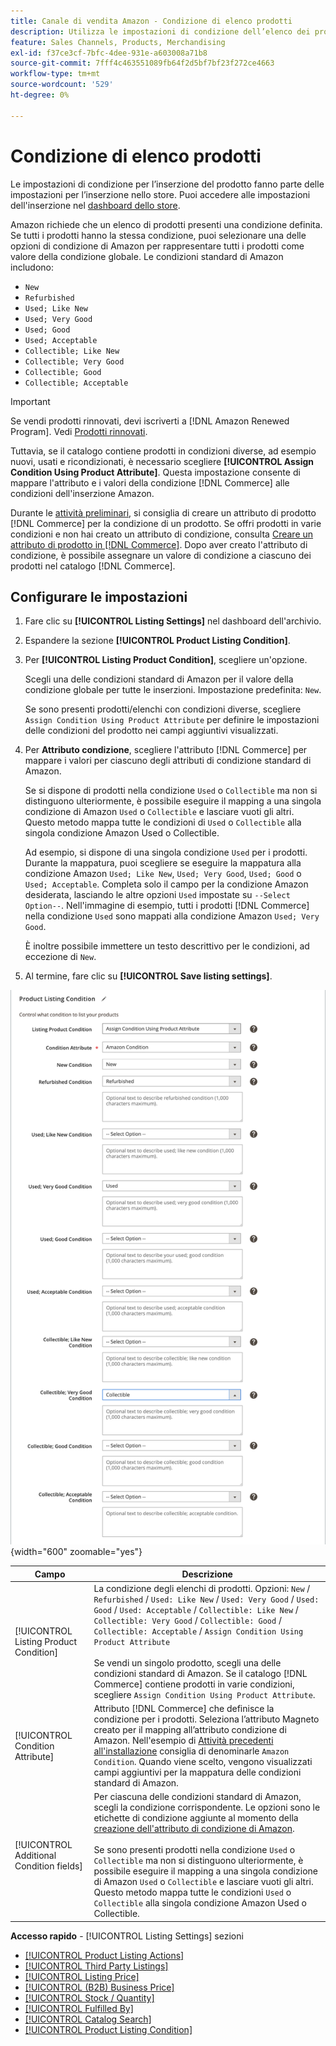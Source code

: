 ```yaml
---
title: Canale di vendita Amazon - Condizione di elenco prodotti
description: Utilizza le impostazioni di condizione dell’elenco dei prodotti per mappare i prodotti Commerce a una condizione di prodotto Amazon, ad esempio "Nuovo" o "Rinnovato".
feature: Sales Channels, Products, Merchandising
exl-id: f37ce3cf-7bfc-4dee-931e-a603008a71b8
source-git-commit: 7fff4c463551089fb64f2d5bf7bf23f272ce4663
workflow-type: tm+mt
source-wordcount: '529'
ht-degree: 0%

---
```


# Condizione di elenco prodotti

Le impostazioni di condizione per l’inserzione del prodotto fanno parte delle impostazioni per l’inserzione nello store. Puoi accedere alle impostazioni dell&#39;inserzione nel [dashboard dello store](./amazon-store-dashboard.md).

Amazon richiede che un elenco di prodotti presenti una condizione definita. Se tutti i prodotti hanno la stessa condizione, puoi selezionare una delle opzioni di condizione di Amazon per rappresentare tutti i prodotti come valore della condizione globale. Le condizioni standard di Amazon includono:

- `New`
- `Refurbished`
- `Used; Like New`
- `Used; Very Good`
- `Used; Good`
- `Used; Acceptable`
- `Collectible; Like New`
- `Collectible; Very Good`
- `Collectible; Good`
- `Collectible; Acceptable`

>[!IMPORTANT]
>
>Se vendi prodotti rinnovati, devi iscriverti a [!DNL Amazon Renewed Program]. Vedi [Prodotti rinnovati](./renewed-products.md).

Tuttavia, se il catalogo contiene prodotti in condizioni diverse, ad esempio nuovi, usati e ricondizionati, è necessario scegliere **[!UICONTROL Assign Condition Using Product Attribute]**. Questa impostazione consente di mappare l&#39;attributo e i valori della condizione [!DNL Commerce] alle condizioni dell&#39;inserzione Amazon.

Durante le [attività preliminari](./amazon-pre-setup-tasks.md), si consiglia di creare un attributo di prodotto [!DNL Commerce] per la condizione di un prodotto. Se offri prodotti in varie condizioni e non hai creato un attributo di condizione, consulta [Creare un attributo di prodotto in [!DNL Commerce]](./ob-creating-magento-attributes.md). Dopo aver creato l&#39;attributo di condizione, è possibile assegnare un valore di condizione a ciascuno dei prodotti nel catalogo [!DNL Commerce].

## Configurare le impostazioni

1. Fare clic su **[!UICONTROL Listing Settings]** nel dashboard dell&#39;archivio.

1. Espandere la sezione **[!UICONTROL Product Listing Condition]**.

1. Per **[!UICONTROL Listing Product Condition]**, scegliere un&#39;opzione.

   Scegli una delle condizioni standard di Amazon per il valore della condizione globale per tutte le inserzioni. Impostazione predefinita: `New`.

   Se sono presenti prodotti/elenchi con condizioni diverse, scegliere `Assign Condition Using Product Attribute` per definire le impostazioni delle condizioni del prodotto nei campi aggiuntivi visualizzati.

1. Per **Attributo condizione**, scegliere l&#39;attributo [!DNL Commerce] per mappare i valori per ciascuno degli attributi di condizione standard di Amazon.

   Se si dispone di prodotti nella condizione `Used` o `Collectible` ma non si distinguono ulteriormente, è possibile eseguire il mapping a una singola condizione di Amazon `Used` o `Collectible` e lasciare vuoti gli altri. Questo metodo mappa tutte le condizioni di `Used` o `Collectible` alla singola condizione Amazon Used o Collectible.

   Ad esempio, si dispone di una singola condizione `Used` per i prodotti. Durante la mappatura, puoi scegliere se eseguire la mappatura alla condizione Amazon `Used; Like New`, `Used; Very Good`, `Used; Good` o `Used; Acceptable`. Completa solo il campo per la condizione Amazon desiderata, lasciando le altre opzioni `Used` impostate su `--Select Option--`. Nell&#39;immagine di esempio, tutti i prodotti [!DNL Commerce] nella condizione `Used` sono mappati alla condizione Amazon `Used; Very Good`.

   È inoltre possibile immettere un testo descrittivo per le condizioni, ad eccezione di `New`.

1. Al termine, fare clic su **[!UICONTROL Save listing settings]**.

![Condizione dell&#39;elenco prodotti](assets/amazon-product-listing-condition.png){width="600" zoomable="yes"}

| Campo | Descrizione |
|------------------------------------------|-------------------------------------------------------------------------------------------------------------------------------------------------------------------------------------------------------------------------------------------------------------------------------------------------------------------------------------------------------------------------------------------------------------------------------------------------------------------------------------------------------------------------------------------|
| [!UICONTROL Listing Product Condition] | La condizione degli elenchi di prodotti. Opzioni: `New` / `Refurbished` / `Used: Like New` / `Used: Very Good` / `Used: Good` / `Used: Acceptable` / `Collectible: Like New` / `Collectible: Very Good` / `Collectible: Good` / `Collectible: Acceptable` / `Assign Condition Using Product Attribute`<br><br>Se vendi un singolo prodotto, scegli una delle condizioni standard di Amazon. Se il catalogo [!DNL Commerce] contiene prodotti in varie condizioni, scegliere `Assign Condition Using Product Attribute`. |
| [!UICONTROL Condition Attribute] | Attributo [!DNL Commerce] che definisce la condizione per i prodotti. Seleziona l’attributo Magneto creato per il mapping all’attributo condizione di Amazon. Nell&#39;esempio di [Attività precedenti all&#39;installazione](./ob-creating-magento-attributes.md) consiglia di denominarle `Amazon Condition`. Quando viene scelto, vengono visualizzati campi aggiuntivi per la mappatura delle condizioni standard di Amazon. |
| [!UICONTROL Additional Condition fields] | Per ciascuna delle condizioni standard di Amazon, scegli la condizione corrispondente. Le opzioni sono le etichette di condizione aggiunte al momento della [creazione dell&#39;attributo di condizione di Amazon](./ob-creating-magento-attributes.md).<br><br>Se sono presenti prodotti nella condizione `Used` o `Collectible` ma non si distinguono ulteriormente, è possibile eseguire il mapping a una singola condizione di Amazon `Used` o `Collectible` e lasciare vuoti gli altri. Questo metodo mappa tutte le condizioni `Used` o `Collectible` alla singola condizione Amazon Used o Collectible. |

**Accesso rapido** - [!UICONTROL Listing Settings] sezioni

- [[!UICONTROL Product Listing Actions]](./product-listing-actions.md)
- [[!UICONTROL Third Party Listings]](./third-party-listing-settings.md)
- [[!UICONTROL Listing Price]](./listing-price.md)
- [[!UICONTROL (B2B) Business Price]](./business-pricing.md)
- [[!UICONTROL Stock / Quantity]](./stock-quantity.md)
- [[!UICONTROL Fulfilled By]](./fulfilled-by.md)
- [[!UICONTROL Catalog Search]](./catalog-search.md)
- [[!UICONTROL Product Listing Condition]](./product-listing-condition.md)

